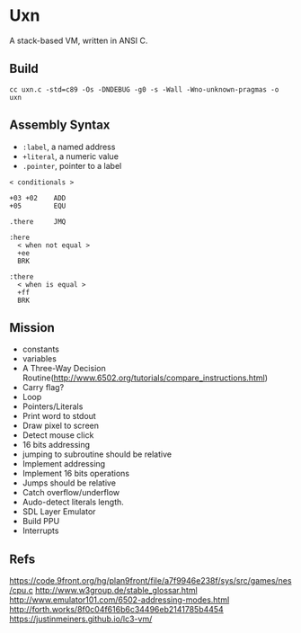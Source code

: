 # Uxn

A stack-based VM, written in ANSI C.

## Build

```
cc uxn.c -std=c89 -Os -DNDEBUG -g0 -s -Wall -Wno-unknown-pragmas -o uxn
```

## Assembly Syntax

- `:label`, a named address
- `+literal`, a numeric value
- `.pointer`, pointer to a label

```
< conditionals >

+03 +02    ADD 
+05        EQU

.there     JMQ

:here
  < when not equal >
  +ee
  BRK

:there
  < when is equal >
  +ff
  BRK
```

## Mission

- constants
- variables
- A Three-Way Decision Routine(http://www.6502.org/tutorials/compare_instructions.html)
- Carry flag?
- Loop
- Pointers/Literals
- Print word to stdout
- Draw pixel to screen
- Detect mouse click
- 16 bits addressing
- jumping to subroutine should be relative
- Implement addressing
- Implement 16 bits operations
- Jumps should be relative
- Catch overflow/underflow
- Audo-detect literals length.
- SDL Layer Emulator
- Build PPU
- Interrupts

## Refs

https://code.9front.org/hg/plan9front/file/a7f9946e238f/sys/src/games/nes/cpu.c
http://www.w3group.de/stable_glossar.html
http://www.emulator101.com/6502-addressing-modes.html
http://forth.works/8f0c04f616b6c34496eb2141785b4454
https://justinmeiners.github.io/lc3-vm/